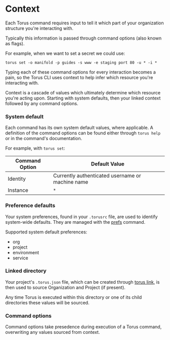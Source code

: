 # Context

Each Torus command requires input to tell it which part of your organization structure you're interacting with.

Typically this information is passed through command options (also known as flags).

For example, when we want to set a secret we could use:

```
torus set -o manifold -p guides -s www -e staging port 80 -u * -i *
```

Typing each of these command options for every interaction becomes a pain, so the Torus CLI uses context to help infer which resource you're interacting with.

Context is a cascade of values which ultimately determine which resource you're acting upon. Starting with system defaults, then your linked context followed by any command options.

### System default

Each command has its own system default values, where applicable. A definition of the command options can be found either through `torus help` or in the command's documentation.

For example, with `torus set`:

Command Option | Default Value
---- | ----
Identity | Currently authenticated username or machine name
Instance | `*`

### Preference defaults

Your system preferences, found in your `.torusrc` file, are used to identify system-wide defaults. They are managed with the [prefs](./system.md#prefs) command.

Supported system default preferences:
- org
- project
- environment
- service

### Linked directory

Your project's `.torus.json` file, which can be created through [torus link](../project-structure.md#link), is then used to source Organization and Project (if present).

Any time Torus is executed within this directory or one of its child directories these values will be sourced.

### Command options

Command options take presedence during execution of a Torus command, overwriting any values sourced from context.
